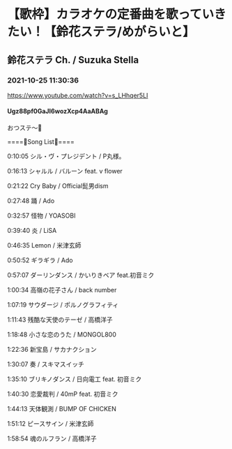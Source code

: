 # 【歌枠】カラオケの定番曲を歌っていきたい！【鈴花ステラ/めがらいと】

## 鈴花ステラ Ch. / Suzuka Stella

### 2021-10-25 11:30:36

https://www.youtube.com/watch?v=s_LHhqer5LI

#### Ugz88pf0GaJI6wozXcp4AaABAg

おつステ～🔔

====🔔Song List🔔====

0:10:05 シル・ヴ・プレジデント / P丸様。

0:16:13 シャルル / バルーン feat. v flower

0:21:22 Cry Baby / Official髭男dism

0:27:48 踊 / Ado

0:32:57 怪物 / YOASOBI

0:39:40 炎 / LiSA

0:46:35 Lemon / 米津玄師

0:50:52 ギラギラ / Ado

0:57:07 ダーリンダンス / かいりきベア feat.初音ミク

1:00:34 高嶺の花子さん / back number

1:07:19 サウダージ / ポルノグラフィティ

1:11:43 残酷な天使のテーゼ / 高橋洋子

1:18:48 小さな恋のうた / MONGOL800

1:22:36 新宝島 / サカナクション

1:30:07 奏 / スキマスイッチ

1:35:10 ブリキノダンス / 日向電工 feat. 初音ミク

1:40:30 恋愛裁判 / 40mP feat. 初音ミク

1:44:13 天体観測 / BUMP OF CHICKEN

1:51:12 ピースサイン / 米津玄師

1:58:54 魂のルフラン / 高橋洋子

